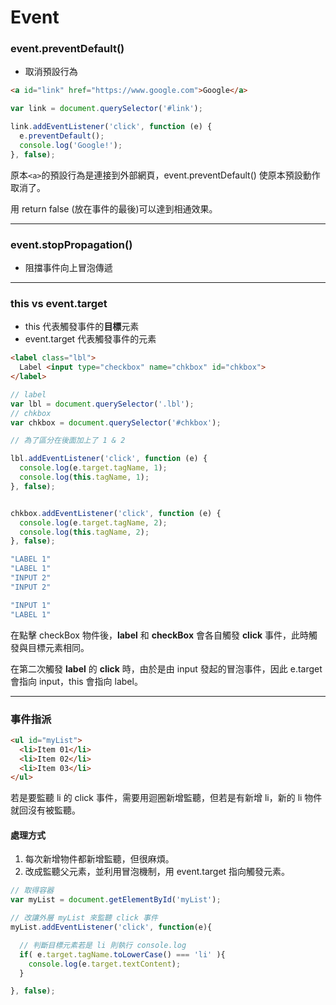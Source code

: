 # Event
### event.preventDefault()
* 取消預設行為
```html
<a id="link" href="https://www.google.com">Google</a>
```
```js
var link = document.querySelector('#link');

link.addEventListener('click', function (e) {
  e.preventDefault();
  console.log('Google!');
}, false);
```
原本```<a>```的預設行為是連接到外部網頁，event.preventDefault() 使原本預設動作取消了。

用 return false (放在事件的最後)可以達到相通效果。

---
### event.stopPropagation()
* 阻擋事件向上冒泡傳遞
---
### this vs event.target
* this 代表觸發事件的**目標**元素
* event.target 代表觸發事件的元素
```html
<label class="lbl">
  Label <input type="checkbox" name="chkbox" id="chkbox">
</label>
```
```js
// label
var lbl = document.querySelector('.lbl');
// chkbox
var chkbox = document.querySelector('#chkbox');

// 為了區分在後面加上了 1 & 2

lbl.addEventListener('click', function (e) {
  console.log(e.target.tagName, 1);
  console.log(this.tagName, 1);
}, false);


chkbox.addEventListener('click', function (e) {
  console.log(e.target.tagName, 2);
  console.log(this.tagName, 2);
}, false);
```
```js
"LABEL 1"
"LABEL 1"
"INPUT 2"
"INPUT 2"

"INPUT 1"
"LABEL 1"
```
在點擊 checkBox 物件後，**label** 和 **checkBox** 會各自觸發 **click** 事件，此時觸發與目標元素相同。

在第二次觸發 **label** 的 **click** 時，由於是由 input 發起的冒泡事件，因此 e.target 會指向 input，this 會指向 label。

---
### 事件指派
```html
<ul id="myList">
  <li>Item 01</li>
  <li>Item 02</li>
  <li>Item 03</li>
</ul>
```
若是要監聽 li 的 click 事件，需要用迴圈新增監聽，但若是有新增 li，新的 li 物件就回沒有被監聽。
#### 處理方式
1. 每次新增物件都新增監聽，但很麻煩。
2. 改成監聽父元素，並利用冒泡機制，用 event.target 指向觸發元素。
```js
// 取得容器
var myList = document.getElementById('myList');

// 改讓外層 myList 來監聽 click 事件
myList.addEventListener('click', function(e){

  // 判斷目標元素若是 li 則執行 console.log
  if( e.target.tagName.toLowerCase() === 'li' ){
    console.log(e.target.textContent);
  }

}, false);
```